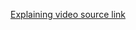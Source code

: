 [Explaining video source link](https://www.youtube.com/watch?v=1BjmZHRHDv0&list=WL&index=1&t=3s&ab_channel=AutomationStepbyStep)
